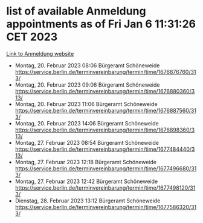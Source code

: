 # list of available Anmeldung appointments as of Fri Jan  6 11:31:26 CET 2023
[Link to Anmeldung website](https://service.berlin.de/terminvereinbarung/termin/tag.php?termin=0&anliegen[]=120686&dienstleisterlist=122210,122217,327316,122219,327312,122227,327314,122231,327346,122243,327348,122252,329742,122260,329745,122262,329748,122254,329751,122271,327278,122273,327274,122277,327276,330436,122280,327294,122282,327290,122284,327292,327539,122291,327270,122285,327266,122286,327264,122296,327268,150230,329760,122301,327282,122297,327286,122294,327284,122312,329763,122314,329775,122304,327330,122311,327334,122309,327332,122281,327352,122279,329772,122276,327324,122274,327326,122267,329766,122246,327318,122251,327320,122257,327322,122208,327298,122226,327300,121362,121364&herkunft=http%3A%2F%2Fservice.berlin.de%2Fdienstleistung%2F120686%2F)
- Montag, 20. Februar 2023 08:06 Bürgeramt Schöneweide https://service.berlin.de/terminvereinbarung/termin/time/1676876760/313/
- Montag, 20. Februar 2023 09:06 Bürgeramt Schöneweide https://service.berlin.de/terminvereinbarung/termin/time/1676880360/313/
- Montag, 20. Februar 2023 11:06 Bürgeramt Schöneweide https://service.berlin.de/terminvereinbarung/termin/time/1676887560/313/
- Montag, 20. Februar 2023 14:06 Bürgeramt Schöneweide https://service.berlin.de/terminvereinbarung/termin/time/1676898360/313/
- Montag, 27. Februar 2023 08:54 Bürgeramt Schöneweide https://service.berlin.de/terminvereinbarung/termin/time/1677484440/313/
- Montag, 27. Februar 2023 12:18 Bürgeramt Schöneweide https://service.berlin.de/terminvereinbarung/termin/time/1677496680/313/
- Montag, 27. Februar 2023 12:42 Bürgeramt Schöneweide https://service.berlin.de/terminvereinbarung/termin/time/1677498120/313/
- Dienstag, 28. Februar 2023 13:12 Bürgeramt Schöneweide https://service.berlin.de/terminvereinbarung/termin/time/1677586320/313/
